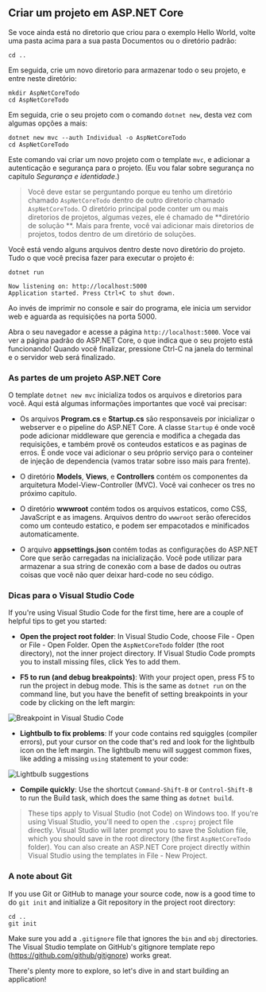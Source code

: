 ## Criar um projeto em ASP.NET Core
Se voce ainda está no diretorio que criou para o exemplo Hello World, volte uma pasta acima para a sua pasta Documentos ou o diretório padrão:

```
cd ..
```

Em seguida, crie um novo diretorio para armazenar todo o seu projeto, e entre neste diretório:

```
mkdir AspNetCoreTodo
cd AspNetCoreTodo
```

Em seguida, crie o seu projeto com o comando `dotnet new`, desta vez com algumas opções a mais:

```
dotnet new mvc --auth Individual -o AspNetCoreTodo
cd AspNetCoreTodo
```

Este comando vai criar um novo projeto com o template `mvc`, e adicionar a autenticação e segurança para o projeto. (Eu vou falar sobre segurança no capitulo *Segurança e identidade*.)

> Você deve estar se perguntando porque eu tenho um diretório chamado `AspNetCoreTodo` dentro de outro diretorio chamado `AspNetCoreTodo`. O diretório principal pode conter um ou mais diretorios de projetos, algumas vezes, ele é chamado de **diretório de solução **. Mais para frente, você vai adicionar mais diretorios de projetos, todos dentro de um diretório de soluções.

Você está vendo alguns arquivos dentro deste novo diretório do projeto. Tudo o que você precisa fazer para executar o projeto é:

```
dotnet run

Now listening on: http://localhost:5000
Application started. Press Ctrl+C to shut down.
```

Ao invés de imprimir no console e sair do programa, ele inicia um servidor web e aguarda as requisições na porta 5000.

Abra o seu navegador e acesse a página `http://localhost:5000`. Voce vai ver a página padrão do ASP.NET Core, o que indica que o seu projeto está funcionando! Quando você finalizar, pressione Ctrl-C na janela do terminal e o servidor web será finalizado.

### As partes de um projeto ASP.NET Core
O template `dotnet new mvc` inicializa todos os arquivos e diretorios para você. Aqui está algumas informações importantes que você vai precisar:

* Os arquivos **Program.cs** e **Startup.cs** são responsaveis por inicializar o webserver e o pipeline do ASP.NET Core. A classe `Startup` é onde você pode adicionar middleware que gerencia e modifica a chegada das requisições, e também provê os conteudos estaticos e as paginas de erros. É onde voce vai adicionar o seu próprio serviço para o conteiner de injeção de dependencia (vamos tratar sobre isso mais para frente).

* O diretório **Models**, **Views**, e **Controllers** contém os componentes da arquitetura Model-View-Controller (MVC). Você vai conhecer os tres no próximo capitulo.

* O diretório **wwwroot** contém todos os arquivos estaticos, como CSS, JavaScript e as imagens. Arquivos dentro do `wwwroot` serão oferecidos como um conteudo estatico, e podem ser empacotados e minificados automaticamente.

* O arquivo **appsettings.json** contém todas as configurações do ASP.NET Core que serão carregadas na inicialização. Você pode utilizar para armazenar a sua string de conexão com a base de dados ou outras coisas que você não quer deixar hard-code no seu código.

### Dicas para o Visual Studio Code

If you're using Visual Studio Code for the first time, here are a couple of helpful tips to get you started:

* **Open the project root folder**: In Visual Studio Code, choose File - Open or File - Open Folder. Open the `AspNetCoreTodo` folder (the root directory), not the inner project directory. If Visual Studio Code prompts you to install missing files, click Yes to add them.

* **F5 to run (and debug breakpoints)**: With your project open, press F5 to run the project in debug mode. This is the same as `dotnet run` on the command line, but you have the benefit of setting breakpoints in your code by clicking on the left margin:

![Breakpoint in Visual Studio Code](breakpoint.png)

* **Lightbulb to fix problems**: If your code contains red squiggles (compiler errors), put your cursor on the code that's red and look for the lightbulb icon on the left margin. The lightbulb menu will suggest common fixes, like adding a missing `using` statement to your code:

![Lightbulb suggestions](lightbulb.png)

* **Compile quickly**: Use the shortcut `Command-Shift-B` or `Control-Shift-B` to run the Build task, which does the same thing as `dotnet build`.

> These tips apply to Visual Studio (not Code) on Windows too. If you're using Visual Studio, you'll need to open the `.csproj` project file directly. Visual Studio will later prompt you to save the Solution file, which you should save in the root directory (the first `AspNetCoreTodo` folder). You can also create an ASP.NET Core project directly within Visual Studio using the templates in File - New Project.

### A note about Git

If you use Git or GitHub to manage your source code, now is a good time to do `git init` and initialize a Git repository in the project root directory:

```
cd ..
git init
```

Make sure you add a `.gitignore` file that ignores the `bin` and `obj` directories. The Visual Studio template on GitHub's gitignore template repo (https://github.com/github/gitignore) works great.

There's plenty more to explore, so let's dive in and start building an application!
